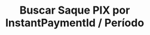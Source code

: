 ---
title: Buscar Saque PIX por InstantPaymentId / Período
api:
  file: readme-hml-operations.json
  operationId: get_v1-cashout-pix-send-instant-payment-id-id
hidden: false
---